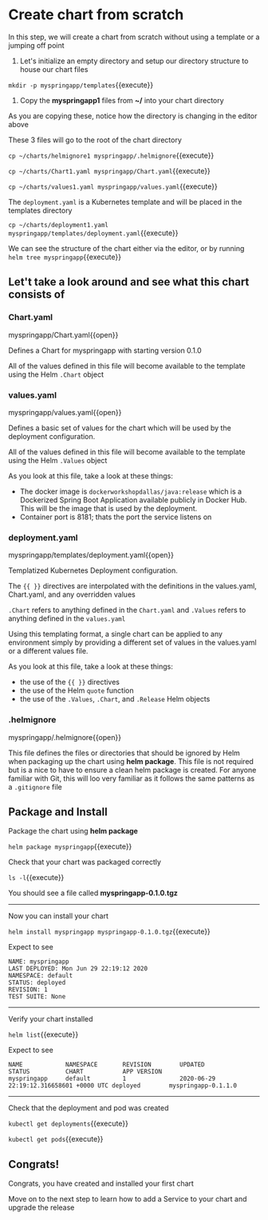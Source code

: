 # Create chart from scratch

In this step, we will create a chart from scratch without using a template or a jumping off point

1. Let's initialize an empty directory and setup our directory structure to house our chart files

  `mkdir -p myspringapp/templates`{{execute}}

1. Copy the **myspringapp1** files from **~/** into your chart directory

  As you are copying these, notice how the directory is changing in the editor above

  These 3 files will go to the root of the chart directory

  `cp ~/charts/helmignore1 myspringapp/.helmignore`{{execute}}

  `cp ~/charts/Chart1.yaml myspringapp/Chart.yaml`{{execute}}

  `cp ~/charts/values1.yaml myspringapp/values.yaml`{{execute}}

  The `deployment.yaml` is a Kubernetes template and will be placed in the templates directory

  `cp ~/charts/deployment1.yaml myspringapp/templates/deployment.yaml`{{execute}}

  We can see the structure of the chart either via the editor, or by running `helm tree myspringapp`{{execute}}

## Let't take a look around and see what this chart consists of

### Chart.yaml

  myspringapp/Chart.yaml{{open}}

  Defines a Chart for myspringapp with starting version 0.1.0

  All of the values defined in this file will become available to the template using the Helm `.Chart` object

### values.yaml

  myspringapp/values.yaml{{open}}

  Defines a basic set of values for the chart which will be used by the deployment configuration.

  All of the values defined in this file will become available to the template using the Helm `.Values` object

  As you look at this file, take a look at these things:
  - The docker image is `dockerworkshopdallas/java:release` which is a Dockerized Spring Boot Application available publicly in Docker Hub. This will be the image that is used by the deployment.
  - Container port is 8181; thats the port the service listens on

### deployment.yaml

  myspringapp/templates/deployment.yaml{{open}}

  Templatized Kubernetes Deployment configuration.

  The `{{ }}` directives are interpolated with the definitions in the values.yaml, Chart.yaml, and any overridden values

  `.Chart` refers to anything defined in the `Chart.yaml` and `.Values` refers to anything defined in the `values.yaml`

  Using this templating format, a single chart can be applied to any environment simply by providing a different set of values in the values.yaml or a different values file.

  As you look at this file, take a look at these things:
  - the use of the `{{ }}` directives
  - the use of the Helm `quote` function
  - the use of the `.Values`, `.Chart`, and `.Release` Helm objects

### .helmignore

  myspringapp/.helmignore{{open}}

  This file defines the files or directories that should be ignored by Helm when packaging up the chart using **helm package**. This file is not required but is a nice to have to ensure a clean helm package is created. For anyone familiar with Git, this will loo very familiar as it follows the same patterns as a `.gitignore` file

## Package and Install

Package the chart using **helm package**

`helm package myspringapp`{{execute}}

Check that your chart was packaged correctly

`ls -l`{{execute}}

You should see a file called **myspringapp-0.1.0.tgz**

---

Now you can install your chart

`helm install myspringapp myspringapp-0.1.0.tgz`{{execute}}

Expect to see

```shell
NAME: myspringapp
LAST DEPLOYED: Mon Jun 29 22:19:12 2020
NAMESPACE: default
STATUS: deployed
REVISION: 1
TEST SUITE: None
```

---

Verify your chart installed

`helm list`{{execute}}

Expect to see
```shell
NAME            NAMESPACE       REVISION        UPDATED                                 STATUS          CHART           APP VERSION
myspringapp     default         1               2020-06-29 22:19:12.316658601 +0000 UTC deployed        myspringapp-0.1.1.0
```

---

Check that the deployment and pod was created

`kubectl get deployments`{{execute}}

`kubectl get pods`{{execute}}

## Congrats!

Congrats, you have created and installed your first chart

Move on to the next step to learn how to add a Service to your chart and upgrade the release
